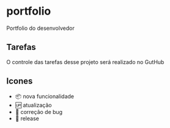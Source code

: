 # portfolio

Portfolio do desenvolvedor

## Tarefas

O controle das tarefas desse projeto será realizado no GutHub

## Icones

- :package: nova funcionalidade
- :up: atualização
- :bug: correção de bug
- :checkered_flag: release